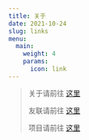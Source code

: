 ```yaml
---
title: 关于
date: 2021-10-24
slug: links
menu:
  main:
    weight: 4
    params:
      icon: link
---
```


> 关于请前往 [这里](https://www.fzf404.art/about)
> 
> 友联请前往 [这里](https://www.fzf404.art/link)
> 
> 项目请前往 [这里](https://www.fzf404.art/lab)
